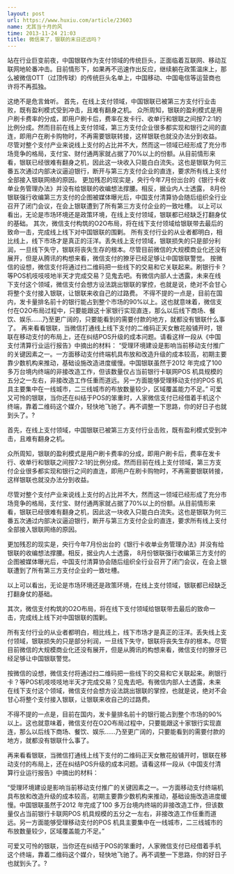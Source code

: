 ```yaml
---
layout: post
url: https://www.huxiu.com/article/23603
name: 尤其当十月的风
time: 2013-11-24 21:03
title: 微信来了，银联的末日还远吗？
---
```

站在行业巨变前夜，中国银联作为支付领域的传统巨头，正面临着互联网、移动互联网地轮番冲击。目前情形下，如果再不迅速作出反应，继续躺在政策温床上，那么被微信OTT（过顶传球）的传统巨头名单上，中国移动、中国电信等运营商也许将不再孤独。

这绝不是危言耸听。 首先，在线上支付领域，中国银联已被第三方支付行业击败，既有盈利模式受到冲击，且难有翻身之机。 众所周知，银联的盈利模式是用户刷卡费率的分成，即用户刷卡后，费率在发卡行、收单行和银联之间按7:2:1的比例分成。然而目前在线上支付领域，第三方支付企业很多都实现和银行之间的直连，即用户在刷卡购物时，不再需要银联转接，这样银联也就没办法分到收益。 尽管对整个支付产业来说线上支付的占比并不大，然而这一领域已经形成了充分市场竞争的格局，支付宝、财付通两家就占据了70%以上的份额。从目前情形来看，银联已经很难有翻身之机，因此这一块收入只能白白流失。这也是银联为何三番五次通过内部决议逼迫银行，断开与第三方支付企业的直连，要求所有线上支付全部接入银联网络的原因。 更加残忍的现实是，央行今年7月份出台的《银行卡收单业务管理办法》并没有给银联的收编想法撑腰。相反，据业内人士透露， 8月份银联强行收编第三方支付的企图被媒体曝光后，中国支付清算协会随后组织全行业召开了闭门会议，在会上银联遭到了所有第三方支付企业的一致吐槽。 以上可以看出，无论是市场环境还是政策环境，在线上支付领域，银联都已经缺乏打翻身仗的基础。 其次，微信支付构筑的O2O布局，将在线下支付领域给银联带去最后的致命一击，完成线上线下对中国银联的围剿。 所有支付行业的从业者都明白，相比线上，线下市场才是真正的汪洋。丢失线上支付领域，银联损失的只是部分利润，一旦线下失守，银联将丧失生存的根本。尽管目前微信的大规模商业化还没有展开，但是从腾讯的构想来看，微信支付的獠牙已经足够让中国银联警觉。 按微信的设想，微信支付将通过扫二维码把一些线下的交易和它关联起来。刷银行卡？等POS机吱吱吱地半天才完成交易？见鬼去吧。有微信内部人士透露，未来在线下支付这个领域，微信支付会想方设法跳出银联的掌控，也就是说，绝对不会甘心将整个支付接入银联，让银联来收自己的过路费。 不得不提的一点是，目前在国内，发卡量排名前十的银行能占到整个市场的90%以上。这也就意味着，微信支付在O2O布局过程中，只要能跟这十家银行实现直连，那么以后线下商场、餐饮、娱乐……乃至更广阔的，只要能看到的需要付款的地方，就都没有银联什么事了。 再来看看银联，当微信打通线上线下支付的二维码正天女散花般铺开时，银联在移动支付的布局上，还在纠结POS升级的成本问题。请看这样一段从《中国支付清算行业运行报告》中摘出的材料： “受理环境建设是影响当前移动支付推广的关键因素之一。一方面移动支付终端机具布放和改造升级的成本较高，初期主要靠少数机构来推动，基础设施改造进度缓慢。中国银联虽然于2012 年完成了100 多万台境内终端的非接改造工作，但该数量仅占当前银行卡联网POS 机具规模的五分之一左右，非接改造工作任重而道远。另一方面能够受理移动支付的POS 机具主要集中在一线城市，二三线城市的布放数量较少，区域覆盖能力不足。” 可爱又可怜的银联，当你还在纠结于POS的笨重时，人家微信支付已经借着手机这个终端，靠着二维码这个媒介，轻快地飞驰了。再不调整一下思路，你的好日子也就到头了。?

首先，在线上支付领域，中国银联已被第三方支付行业击败，既有盈利模式受到冲击，且难有翻身之机。

众所周知，银联的盈利模式是用户刷卡费率的分成，即用户刷卡后，费率在发卡行、收单行和银联之间按7:2:1的比例分成。然而目前在线上支付领域，第三方支付企业很多都实现和银行之间的直连，即用户在刷卡购物时，不再需要银联转接，这样银联也就没办法分到收益。

尽管对整个支付产业来说线上支付的占比并不大，然而这一领域已经形成了充分市场竞争的格局，支付宝、财付通两家就占据了70%以上的份额。从目前情形来看，银联已经很难有翻身之机，因此这一块收入只能白白流失。这也是银联为何三番五次通过内部决议逼迫银行，断开与第三方支付企业的直连，要求所有线上支付全部接入银联网络的原因。

更加残忍的现实是，央行今年7月份出台的《银行卡收单业务管理办法》并没有给银联的收编想法撑腰。相反，据业内人士透露， 8月份银联强行收编第三方支付的企图被媒体曝光后，中国支付清算协会随后组织全行业召开了闭门会议，在会上银联遭到了所有第三方支付企业的一致吐槽。

以上可以看出，无论是市场环境还是政策环境，在线上支付领域，银联都已经缺乏打翻身仗的基础。

其次，微信支付构筑的O2O布局，将在线下支付领域给银联带去最后的致命一击，完成线上线下对中国银联的围剿。

所有支付行业的从业者都明白，相比线上，线下市场才是真正的汪洋。丢失线上支付领域，银联损失的只是部分利润，一旦线下失守，银联将丧失生存的根本。尽管目前微信的大规模商业化还没有展开，但是从腾讯的构想来看，微信支付的獠牙已经足够让中国银联警觉。

按微信的设想，微信支付将通过扫二维码把一些线下的交易和它关联起来。刷银行卡？等POS机吱吱吱地半天才完成交易？见鬼去吧。有微信内部人士透露，未来在线下支付这个领域，微信支付会想方设法跳出银联的掌控，也就是说，绝对不会甘心将整个支付接入银联，让银联来收自己的过路费。

不得不提的一点是，目前在国内，发卡量排名前十的银行能占到整个市场的90%以上。这也就意味着，微信支付在O2O布局过程中，只要能跟这十家银行实现直连，那么以后线下商场、餐饮、娱乐……乃至更广阔的，只要能看到的需要付款的地方，就都没有银联什么事了。

再来看看银联，当微信打通线上线下支付的二维码正天女散花般铺开时，银联在移动支付的布局上，还在纠结POS升级的成本问题。请看这样一段从《中国支付清算行业运行报告》中摘出的材料：

“受理环境建设是影响当前移动支付推广的关键因素之一。一方面移动支付终端机具布放和改造升级的成本较高，初期主要靠少数机构来推动，基础设施改造进度缓慢。中国银联虽然于2012 年完成了100 多万台境内终端的非接改造工作，但该数量仅占当前银行卡联网POS 机具规模的五分之一左右，非接改造工作任重而道远。另一方面能够受理移动支付的POS 机具主要集中在一线城市，二三线城市的布放数量较少，区域覆盖能力不足。”

可爱又可怜的银联，当你还在纠结于POS的笨重时，人家微信支付已经借着手机这个终端，靠着二维码这个媒介，轻快地飞驰了。再不调整一下思路，你的好日子也就到头了。?

